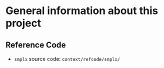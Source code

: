 # General information about this project

## Reference Code
- `smplx` source code: `context/refcode/smplx/`